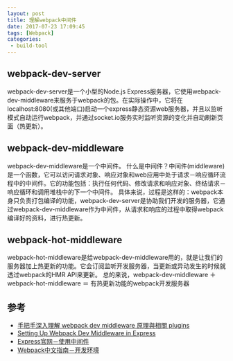 ```yaml
---
layout: post
title: 理解webpack中间件
date: 2017-07-23 17:09:45
tags: [Webpack]
categories:
 - build-tool
---
```

## webpack-dev-server
webpack-dev-server是一个小型的Node.js Express服务器，它使用webpack-dev-middleware来服务于webpack的包。在实际操作中，它将在localhost:8080(或其他端口)启动一个express静态资源web服务器，并且以监听模式自动运行webpack，并通过socket.io服务实时监听资源的变化并自动刷新页面（热更新）。
<!-- more -->
## webpack-dev-middleware
webpack-dev-middleware是一个中间件。
什么是中间件？中间件(middleware)是一个函数，它可以访问请求对象、响应对象和web应用中处于请求－响应循环流程中的中间件。它的功能包括：执行任何代码、修改请求和响应对象、终结请求－响应循环和调用堆栈中的下一个中间件。
具体来说，过程是这样的：webpack本身只负责打包编译的功能，webpack-dev-server是协助我们开发的服务器，它通过webpack-dev-middleware作为中间件，从请求和响应的过程中取得webpack编译好的资料，进行热更新。
## webpack-hot-middleware
webpack-hot-middleware是给webpack-dev-middleware用的，就是让我们的服务器加上热更新的功能。它会订阅监听开发服务器，当更新或异动发生的时候就透过webpack的HMR API来更新。
总的来说，webpack-dev-middleware ＋ webpack-hot-middleware ＝ 有热更新功能的webpack开发服务器


## 参考
 - [手把手深入理解 webpack dev middleware 原理與相關 plugins](https://segmentfault.com/a/1190000005614604?_ea=868190)
 - [Setting Up Webpack Dev Middleware in Express](http://madole.github.io/blog/2015/08/26/setting-up-webpack-dev-middleware-in-your-express-application/)
 - [Express官网－使用中间件](http://www.expressjs.com.cn/guide/using-middleware.html)
 - [Webpack中文指南－开发环境](https://zhaoda.gitbooks.io/webpack/content/development.html)
